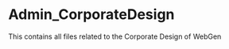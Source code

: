 Admin_CorporateDesign
=====================

This contains all files related to the Corporate Design of WebGen
